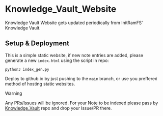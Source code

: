 # Knowledge_Vault_Website

Knowledge Vault Website gets updated periodically from InitRamFS' Knowledge Vault.

## Setup & Deployment
This is a simple static website, if new note entries are added, please generate a new `index.html` using the script in repo:
```
python3 index_gen.py
```

Deploy to github.io by just pushing to the `main` branch, or use you preffered method of hosting static websites.

>[!warning]
> Any PRs/Issues will be ignored.
> For your Note to be indexed please pass by [Knowledge_Vault](https://github.com/INITRAMFS-AUC/Knowledge_Vault) repo and drop your Issue/PR there.


